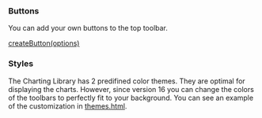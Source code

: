 ### Buttons

You can add your own buttons to the top toolbar.

[createButton(options)](Widget-Methods#createbuttonoptions)

### Styles

The Charting Library has 2 predifined color themes. They are optimal for displaying the charts. However, since version 16 you can change the colors of the toolbars to perfectly fit to your background. You can see an example of the customization in [themes.html](https://github.com/tradingview/charting_library/blob/unstable/themed.html).
